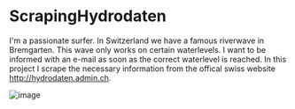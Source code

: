 # ScrapingHydrodaten

I'm a passionate surfer. In Switzerland we have a famous riverwave in Bremgarten. This wave only works on certain waterlevels. I want to be informed with an e-mail as soon as the correct waterlevel is reached. In this project I scrape the necessary information from the offical swiss website http://hydrodaten.admin.ch.

![image](https://user-images.githubusercontent.com/113282700/189857525-e46748aa-6eec-4b8d-bcac-15720cfe3b0d.jpeg)


